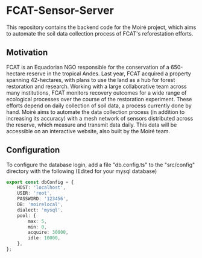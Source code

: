 # FCAT-Sensor-Server
This repository contains the backend code for the Moiré project, which aims to automate the soil data collection process of FCAT's reforestation efforts.

## Motivation
FCAT is an Equadorian NGO responsible for the conservation of a 650-hectare reserve in the tropical Andes. Last year, FCAT acquired a property spanning 42-hectares, with plans to use the land as a hub for forest restoration and research. Working with a large collaborative team across many institutions, FCAT monitors recovery outcomes for a wide range of ecological processes over the course of the restoration experiment. These efforts depend on daily collection of soil data, a process currently done by hand. Moiré aims to automate the data collection process (in addition to increasing its accuracy) with a mesh network of sensors distributed across the reserve, which measure and transmit data daily. This data will be accessible on an interactive website, also built by the Moiré team.

## Configuration
To configure the database login, add a file "db.config.ts" to the "src/config" directory with the following (Edited for your mysql database)

```ts
export const dbConfig = {
    HOST: 'localhost',
    USER: 'root',
    PASSWORD: '123456',
    DB: 'moirelocal',
    dialect: 'mysql',
    pool: {
        max: 5,
        min: 0,
        acquire: 30000,
        idle: 10000,
    },
};
```
